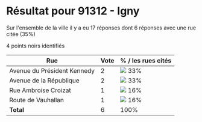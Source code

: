 # Résultat pour 91312 - Igny

Sur l'ensemble de la ville il y a eu 17 réponses dont 6 réponses avec une rue citée (35%)

4 points noirs identifiés

| Rue | Vote | % / les rues cités|
|-----|------|-------------------|
| Avenue du Président Kennedy | 2 | <img src="../../img/bar_33.gif" />&nbsp;33%|
| Avenue de la République | 2 | <img src="../../img/bar_33.gif" />&nbsp;33%|
| Rue Ambroise Croizat | 1 | <img src="../../img/bar_16.gif" />&nbsp;16%|
| Route de Vauhallan | 1 | <img src="../../img/bar_16.gif" />&nbsp;16%|
| **Total** | 6 | 100%|
